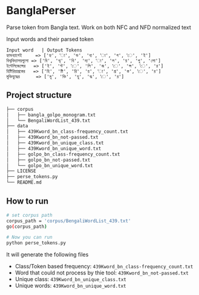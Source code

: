 # BanglaPerser
Parse token from Bangla text. Work on both NFC and NFD normalized text

Input words and their parsed token
```
Input word   | Output Tokens
হ্যান্ডব্যাগেই     => ['হ্য', 'া', 'ন্ড', 'ব্য', 'া', 'গ', 'ে', 'ই']
বিশ্ববিদ্যালয়গুলো => ['বি', 'শ্ব', 'বি', 'দ্য', 'া', 'ল', 'য়', 'গু', 'লো']
ইন্টেলিজেন্সের   => ['ই', 'ন্ট', 'ে', 'লি', 'জ', 'ে', 'ন্স', 'ে', 'র']
হিষ্টিরিয়াগ্রস্তের   => ['হি', 'ষ্টি', 'রি', 'য়', 'া', 'গ্র', 'স্ত', 'ে', 'র']
মুক্তিযুদ্ধের      => ['মু', 'ক্তি', 'যু', 'দ্ধ', 'ে', 'র']
```
## Project structure
```sh
├── corpus
│   ├── bangla_golpo_monogram.txt
│   └── BengaliWordList_439.txt
├── data
│   ├── 439Kword_bn_class-frequency_count.txt
│   ├── 439Kword_bn_not-passed.txt
│   ├── 439Kword_bn_unique_class.txt
│   ├── 439Kword_bn_unique_word.txt
│   ├── golpo_bn_class-frequency_count.txt
│   ├── golpo_bn_not-passed.txt
│   └── golpo_bn_unique_word.txt
├── LICENSE
├── perse_tokens.py
└── README.md
```
## How to run
```sh
# set corpus path
corpus_path = 'corpus/BengaliWordList_439.txt'
go(corpus_path)

# Now you can run
python perse_tokens.py
```
It will generate the following files

- Class/Token based frequency: `439Kword_bn_class-frequency_count.txt`
- Word that could not process by thie tool: `439Kword_bn_not-passed.txt`
- Unique class: `439Kword_bn_unique_class.txt`
- Unique words: `439Kword_bn_unique_word.txt`
